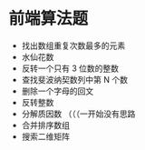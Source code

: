# 前端算法题

- 找出数组重复次数最多的元素
- 水仙花数
- 反转一个只有 3 位数的整数
- 查找斐波纳契数列中第 N 个数
- 删除一个字母的回文
- 反转整数
- 分解质因数 （（（一开始没有思路
- 合并排序数组
- 搜索二维矩阵